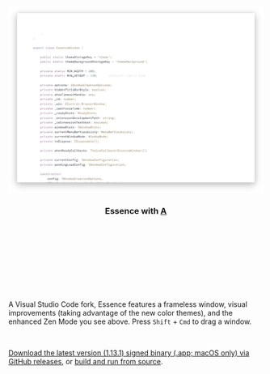 [![Download Essence](showcase/v1.12/A/zen.png)](https://github.com/flagello/essence/releases/latest)
<h3 align="center">Essence with <a href="https://github.com/flagello/A.tmTheme">A</a></h3>

<br><br><br><br><br><br><br><br>

<p>A Visual Studio Code fork, Essence features a frameless window, visual improvements (taking advantage of the new color themes), and the enhanced Zen Mode you see above. Press <code>Shift</code> + <code>Cmd</code> to drag a window.</p>

<br>

[Download the latest version (1.13.1) signed binary (.app; macOS only) via GitHub releases](https://github.com/flagello/essence/releases/latest), or [build and run from source](https://github.com/Microsoft/vscode/wiki/How-to-Contribute#build-and-run-from-source).
